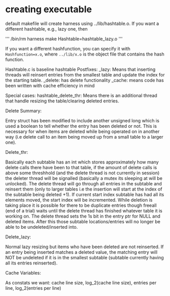 # creating executable

default makefile will create harness using ../lib/hashtable.o.  If you want a different hashtable, e.g., lazy one, then

'''
/bin/rm harness
make Hashtable=hashtable_lazy.o
'''

If you want a different hashfunction, you can specify it with
`Hashfunction=x.o`, where `../lib/x.o` is the object file that
contains the hash function.

Hashtable.c is baseline hashtable
Postfixes:
_lazy: Means that inserting threads will reinsert entries from the smallest table and update the index for the starting table.
_delete: has delete functionality
_cache: means code has been written with cache efficiency in mind

Special cases:
hashtable_delete_thr: Means there is an additional thread that handle resizing the table/clearing deleted entries.

Delete Summary:

Entry struct has been modified to include another unsigned long which
is used a boolean to tell whether the entry has been deleted or
not. This is necessary for when items are deleted while being operated
on in another way (i.e delete call to an item being moved up from a
small table to a larger one).

Delete_thr: 

Basically each subtable has an int which stores approximately how many
delete calls there have been to that table, if the amount of delete
calls is above some threshhold (and the delete thread is not currently
in session) the deleter thread will be signalled (basically a mutex
its sleeping at will be unlocked). The delete thread will go through
all entries in the subtable and reinsert them (only to larger tables
i.e the insertion will start at the index of the subtable being
deleted +1). If current start index subtable has had all its elements
moved, the start index will be incremented. While deletion is taking
place it is possible for there to be duplicate entries though freeall
(end of a trial) waits until the delete thread has finished whatever
table it is working on. The delete thread sets the 1s bit in the entry
ptr for NULL and deleted items. After this those subtable
locations/entries will no longer be able to be undeleted/inserted
into.

Delete_lazy: 

Normal lazy resizing but items who have been deleted are not
reinserted. If an entry being inserted matches a deleted value, the
matching entry will NOT be undeleted if it is in the smallest subtable
(subtable currently having all its entries reinserted).

	
Cache Variables:

As constats we want: cache line size, log_2(cache line size), entries per line, log_2(entries per line)